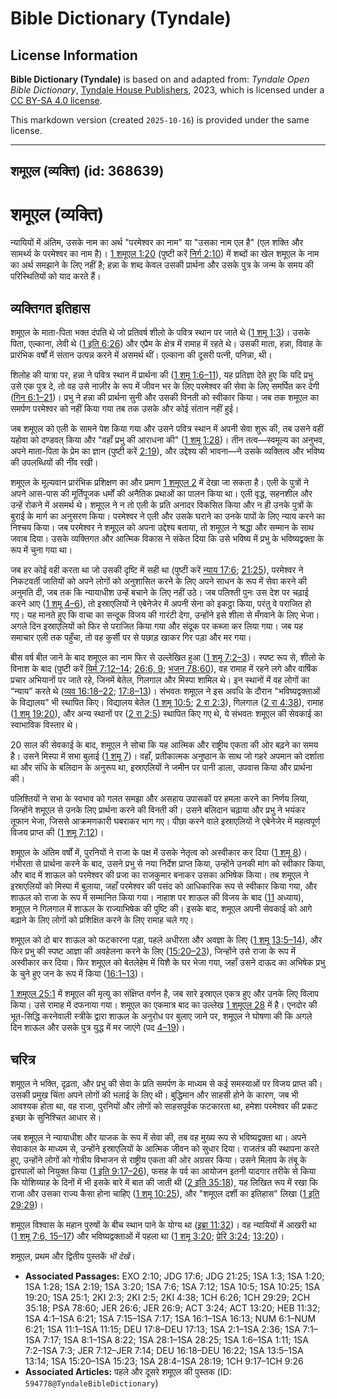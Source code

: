 # Bible Dictionary (Tyndale)

## License Information

**Bible Dictionary (Tyndale)** is based on and adapted from: _Tyndale Open Bible Dictionary_, [Tyndale House Publishers](https://tyndaleopenresources.com/), 2023, which is licensed under a [CC BY-SA 4.0 license](https://creativecommons.org/licenses/by-sa/4.0/legalcode.en).

This markdown version (created `2025-10-16`) is provided under the same license.



--------------------------------

## शमूएल (व्यक्ति) (id: 368639)

शमूएल (व्यक्ति)
===============

न्यायियों में अंतिम, उसके नाम का अर्थ "परमेश्वर का नाम" या "उसका नाम एल है" (एल शक्ति और सामर्थ्य के परमेश्वर का नाम है)। [1 शमूएल 1:20](https://ref.ly/1Sam1:20) (पुष्टी करें [निर्ग 2:10](https://ref.ly/Exod2:10)) में शब्दों का खेल शमूएल के नाम का अर्थ समझाने के लिए नहीं है; हन्ना के शब्द केवल उसकी प्रार्थना और उसके पुत्र के जन्म के समय की परिस्थितियों को याद करते हैं।

व्यक्तिगत इतिहास
----------------

शमूएल के माता\-पिता भक्त दंपति थे जो प्रतिवर्ष शीलो के पवित्र स्थान पर जाते थे ([1 शमू 1:3](https://ref.ly/1Sam1:3))। उसके पिता, एल्काना, लेवी थे ([1 इति 6:26](https://ref.ly/1Chr6:26)) और एप्रैम के क्षेत्र में रामाह में रहते थे। उसकी माता, हन्ना, विवाह के प्रारंभिक वर्षों में संतान उत्पन्न करने में असमर्थ थीं। एल्काना की दूसरी पत्नी, पनिन्ना, थी।

शिलोह की यात्रा पर, हन्ना ने पवित्र स्थान में प्रार्थना की ([1 शमू 1:6–11](https://ref.ly/1Sam1:6-1Sam1:11)), यह प्रतिज्ञा देते हुए कि यदि प्रभु उसे एक पुत्र दे, तो वह उसे नाज़ीर के रूप में जीवन भर के लिए परमेश्वर की सेवा के लिए समर्पित कर देगी ([गिन 6:1–21](https://ref.ly/Num6:1-Num6:21))। प्रभु ने हन्ना की प्रार्थना सुनी और उसकी विनती को स्वीकार किया। जब तक शमूएल का समर्पण परमेश्वर को नहीं किया गया तब तक उसके और कोई संतान नहीं हुई।

जब शमूएल को एली के सामने पेश किया गया और उसने पवित्र स्थान में अपनी सेवा शुरू की, तब उसने वहीं यहोवा को दण्डवत् किया और "वहाँ प्रभु की आराधना की" ([1 शमू 1:28](https://ref.ly/1Sam1:28))। तीन तत्व—स्वमूल्य का अनुभव, अपने माता\-पिता के प्रेम का ज्ञान (पुष्टी करें [2:19](https://ref.ly/1Sam2:19)), और उद्देश्य की भावना—ने उसके व्यक्तित्व और भविष्य की उपलब्धियों की नींव रखी। 

शमूएल के मूल्यवान प्रारंभिक प्रशिक्षण का और प्रमाण [1 शमूएल 2](https://ref.ly/1Sam2:1-1Sam2:36) में देखा जा सकता है। एली के पुत्रों ने अपने आस\-पास की मूर्तिपूजक धर्मों की अनैतिक प्रथाओं का पालन किया था। एली वृद्ध, सहनशील और उन्हें रोकने में असमर्थ थे। शमूएल ने न तो एली के प्रति अनादर विकसित किया और न ही उनके पुत्रों के बुराई के मार्ग का अनुसरण किया। परमेश्वर ने एली और उसके घराने का उनके पापों के लिए न्याय करने का निश्चय किया। जब परमेश्वर ने शमूएल को अपना उद्देश्य बताया, तो शमूएल ने श्रद्धा और सम्मान के साथ जवाब दिया। उसके व्यक्तिगत और आत्मिक विकास ने संकेत दिया कि उसे भविष्य में प्रभु के भविष्यद्वक्ता के रूप में चुना गया था।

जब हर कोई वही करता था जो उसकी दृष्टि में सही था (पुष्टी करें [न्याय 17:6](https://ref.ly/Judg17:6); [21:25](https://ref.ly/Judg21:25)), परमेश्वर ने निकटवर्ती जातियों को अपने लोगों को अनुशासित करने के लिए अपने साधन के रूप में सेवा करने की अनुमति दी, जब तक कि न्यायाधीश उन्हें बचाने के लिए नहीं उठे। जब पलिश्ती पुनः उस देश पर चढ़ाई करने आए ([1 शमू 4–6](https://ref.ly/1Sam4:1-1Sam6:21)), तो इस्राएलियों ने एबेनेजेर में अपनी सेना को इकट्ठा किया, परंतु वे पराजित हो गए। यह मानते हुए कि वाचा का सन्दूक विजय की गारंटी देगा, उन्होंने इसे शीला से मँगवाने के लिए भेजा। अगले दिन इस्राएलियों को फिर से पराजित किया गया और संदूक पर कब्जा कर लिया गया। जब यह समाचार एली तक पहुँचा, तो वह कुर्सी पर से पछाड़ खाकर गिर पड़ा और मर गया।

बीस वर्ष बीत जाने के बाद शमूएल का नाम फिर से उल्लेखित हुआ ([1 शमू 7:2–3](https://ref.ly/1Sam7:2-1Sam7:3))। स्पष्ट रूप से, शीलो के विनाश के बाद (पुष्टी करें [यिर्म 7:12–14](https://ref.ly/Jer7:12-Jer7:14); [26:6, 9](https://ref.ly/Jer26:6,Jer26:9); [भजन 78:60](https://ref.ly/Ps78:60)), वह रामाह में रहने लगे और वार्षिक प्रचार अभियानों पर जाते रहे, जिनमें बेतेल, गिलगाल और मिस्पा शामिल थे। इन स्थानों में वह लोगों का “न्याय” करते थे ([व्यव 16:18–22](https://ref.ly/Deut16:18-Deut16:22); [17:8–13](https://ref.ly/Deut17:8-Deut17:13))। संभवतः शमूएल ने इस अवधि के दौरान "भविष्यद्वक्ताओं के विद्यालय" भी स्थापित किए। विद्यालय बेतेल ([1 शमू 10:5](https://ref.ly/1Sam10:5); [2 रा 2:3](https://ref.ly/2Kgs2:3)), गिलगाल ([2 रा 4:38](https://ref.ly/2Kgs4:38)), रामाह ([1 शमू 19:20](https://ref.ly/1Sam19:20)), और अन्य स्थानों पर ([2 रा 2:5](https://ref.ly/2Kgs2:5)) स्थापित किए गए थे, ये संभवतः शमूएल की सेवकाई का स्वाभाविक विस्तार थे।

20 साल की सेवकाई के बाद, शमूएल ने सोचा कि यह आत्मिक और राष्ट्रीय एकता की ओर बढ़ने का समय है। उसने मिस्पा में सभा बुलाई ([1 शमू 7](https://ref.ly/1Sam7:1-1Sam7:17))। वहाँ, प्रतीकात्मक अनुष्ठान के साथ जो गहरे अपमान को दर्शाता था और संधि के बलिदान के अनुरूप था, इस्राएलियों ने जमीन पर पानी डाला, उपवास किया और प्रार्थना की।

पलिश्तियों ने सभा के स्वभाव को गलत समझा और असहाय उपासकों पर हमला करने का निर्णय लिया, जिन्होंने शमूएल से उनके लिए प्रार्थना करने की विनती की। उसने बलिदान चढ़ाया और प्रभु ने भयंकर तूफान भेजा, जिससे आक्रमणकारी घबराकर भाग गए। पीछा करने वाले इस्राएलियों ने एबेनेजेर में महत्वपूर्ण विजय प्राप्त की ([1 शमू 7:12](https://ref.ly/1Sam7:12))। 

शमूएल के अंतिम वर्षों में, पुरनियों ने राजा के पक्ष में उसके नेतृत्व को अस्वीकार कर दिया ([1 शमू 8](https://ref.ly/1Sam8:1-1Sam8:22))। गंभीरता से प्रार्थना करने के बाद, उसने प्रभु से नया निर्देश प्राप्त किया, उन्होंने उनकी मांग को स्वीकार किया, और बाद में शाऊल को परमेश्वर की प्रजा का राजकुमार बनाकर उसका अभिषेक किया। तब शमूएल ने इस्राएलियों को मिस्पा में बुलाया, जहाँ परमेश्वर की पसंद को आधिकारिक रूप से स्वीकार किया गया, और शाऊल को राजा के रूप में सम्मानित किया गया। नाहाश पर शाऊल की विजय के बाद ([11](https://ref.ly/1Sam11:1-1Sam11:15) अध्याय), शमूएल ने गिलगाल में शाऊल के राज्याभिषेक की पुष्टि की। इसके बाद, शमूएल अपनी सेवकाई को आगे बढ़ाने के लिए लोगों को प्रशिक्षित करने के लिए रामाह चले गए।

शमूएल को दो बार शाऊल को फटकारना पड़ा, पहले अधीरता और अवज्ञा के लिए ([1 शमू 13:5–14](https://ref.ly/1Sam13:5-1Sam13:14)), और फिर प्रभु की स्पष्ट आज्ञा की अवहेलना करने के लिए ([15:20–23](https://ref.ly/1Sam15:20-1Sam15:23)), जिन्होंने उसे राजा के रूप में अस्वीकार कर दिया। फिर शमूएल को बेतलेहेम में यिशै के घर भेजा गया, जहाँ उसने दाऊद का अभिषेक प्रभु के चुने हुए जन के रूप में किया ([16:1–13](https://ref.ly/1Sam16:1-1Sam16:13))।

[1 शमूएल 25:1](https://ref.ly/1Sam25:1) में शमूएल की मृत्यु का संक्षिप्त वर्णन है, जब सारे इस्राएल एकत्र हुए और उनके लिए विलाप किया। उसे रामाह में दफनाया गया। शमूएल का एकमात्र बाद का उल्लेख [1 शमूएल 28](https://ref.ly/1Sam28:1-1Sam28:25) में है। एनदोर की भूत\-सिद्धि करनेवाली स्त्रीके द्वारा शाऊल के अनुरोध पर बुलाए जाने पर, शमूएल ने घोषणा की कि अगले दिन शाऊल और उसके पुत्र युद्ध में मर जाएंगे (पद [4–19](https://ref.ly/1Sam28:4-1Sam28:19))।

चरित्र
------

शमूएल ने भक्ति, दृढ़ता, और प्रभु की सेवा के प्रति समर्पण के माध्यम से कई समस्याओं पर विजय प्राप्त की। उसकी प्रमुख चिंता अपने लोगों की भलाई के लिए थी। बुद्धिमान और साहसी होने के कारण, जब भी आवश्यक होता था, वह राजा, पुरनियों और लोगों को साहसपूर्वक फटकारता था, हमेशा परमेश्वर की प्रकट इच्छा के सुनिश्चित आधार से।

जब शमूएल ने न्यायाधीश और याजक के रूप में सेवा की, तब वह मुख्य रूप से भविष्यद्वक्ता था। अपने सेवाकाल के माध्यम से, उन्होंने इस्राएलियों के आत्मिक जीवन को सुधार दिया। राजतंत्र की स्थापना करते हुए, उन्होंने लोगों को गोत्रीय विभाजन से राष्ट्रीय एकता की ओर अग्रसर किया। उसने मिलाप के तंबू के द्वारपालों को नियुक्त किया ([1 इति 9:17–26](https://ref.ly/1Chr9:17-1Chr9:26)), फसह के पर्व का आयोजन इतनी यादगार तरीके से किया कि योशिय्याह के दिनों में भी इसके बारे में बात की जाती थी ([2 इति 35:18](https://ref.ly/2Chr35:18)), यह लिखित रूप में रखा कि राजा और उसका राज्य कैसा होना चाहिए ([1 शमू 10:25](https://ref.ly/1Sam10:25)), और "शमूएल दर्शी का इतिहास" लिखा ([1 इति 29:29](https://ref.ly/1Chr29:29))।

शमूएल विश्वास के महान पुरुषों के बीच स्थान पाने के योग्य था ([इब्रा 11:32](https://ref.ly/Heb11:32))। वह न्यायियों में आखरी था ([1 शमू 7:6, 15–17](https://ref.ly/1Sam7:6,1Sam7:15-1Sam7:17)) और भविष्यद्वक्ताओं में पहला था ([1 शमू 3:20](https://ref.ly/1Sam3:20); [प्रेरि 3:24](https://ref.ly/Acts3:24); [13:20](https://ref.ly/Acts13:20))।

 शमूएल, प्रथम और द्वितीय पुस्तकें *भी देखें*।

* **Associated Passages:** EXO 2:10; JDG 17:6; JDG 21:25; 1SA 1:3; 1SA 1:20; 1SA 1:28; 1SA 2:19; 1SA 3:20; 1SA 7:6; 1SA 7:12; 1SA 10:5; 1SA 10:25; 1SA 19:20; 1SA 25:1; 2KI 2:3; 2KI 2:5; 2KI 4:38; 1CH 6:26; 1CH 29:29; 2CH 35:18; PSA 78:60; JER 26:6; JER 26:9; ACT 3:24; ACT 13:20; HEB 11:32; 1SA 4:1–1SA 6:21; 1SA 7:15–1SA 7:17; 1SA 16:1–1SA 16:13; NUM 6:1–NUM 6:21; 1SA 11:1–1SA 11:15; DEU 17:8–DEU 17:13; 1SA 2:1–1SA 2:36; 1SA 7:1–1SA 7:17; 1SA 8:1–1SA 8:22; 1SA 28:1–1SA 28:25; 1SA 1:6–1SA 1:11; 1SA 7:2–1SA 7:3; JER 7:12–JER 7:14; DEU 16:18–DEU 16:22; 1SA 13:5–1SA 13:14; 1SA 15:20–1SA 15:23; 1SA 28:4–1SA 28:19; 1CH 9:17–1CH 9:26
* **Associated Articles:** पहले और दूसरे शमूएल की पुस्तक  (ID: `594778@TyndaleBibleDictionary`)

